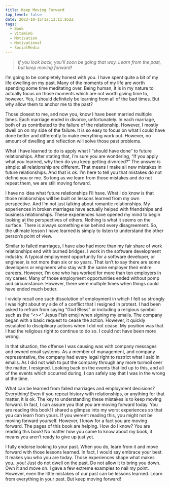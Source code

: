 ```yaml
---
title: Keep Moving Forward
top_level: false
date: 2022-10-15T12:13:11.852Z
tags:
  - Book
  - VitaminG
  - Motivation
  - Motivational
  - SocialMedia
---
```

> *If you look back, you'll soon be going that way. Learn from the past, but keep moving forward!*

I’m going to be completely honest with you. I have spent quite a bit of my life dwelling on my past. Many of the moments of my life are worth spending some time meditating over. Being human, it is in my nature to actually focus on those moments which are not worth giving time to, however. Yes, I should definitely be learning from all of the bad times. But why allow them to anchor me to the past?

Those closest to me, and now you, know I have been married multiple times. Each marriage ended in divorce, unfortunately. In each marriage, both of us contributed to the failure of the relationship. However, I mostly dwell on on my side of the failure. It is so easy to focus on what I could have done better and differently to make everything work out. However, no amount of dwelling and reflection will solve those past problems.

What I have learned to do is apply what I “should have done” to future relationships. After stating that, I’m sure you are wondering, “If you apply what you learned, why then do you keep getting divorced?” The answer is simple: all relationship are different. That means I make all new mistakes in future relationships. And that is ok. I’m here to tell you that mistakes do not define you or me. So long as we learn from those mistakes and do not repeat them, we are still moving forward.

I have no idea what future relationships I’ll have. What I do know is that those relationships will be built on lessons learned from my own perspective. And I’m not just talking about romantic relationships. My experiences in broken marriages have actually helped with friendships and business relationships. These experiences have opened my mind to begin looking at the perspectives of others. Nothing is what it seems on the surface. There is always something else behind every disagreement. So, the ultimate lesson I have learned is simply to listen to understand the other person’s point of view.

Similar to failed marriages, I have also had more than my fair share of work relationships end with burned bridges. I work in the software development industry. A typical employment opportunity for a software developer, or engineer, is not more than six or so years. That isn’t to say there are some developers or engineers who stay with the same employer their entire careers. However, I’m one who has worked for more than ten employers in my career. Many of those employment opportunities ended without pomp and circumstance. However, there were multiple times when things could have ended much better.

I vividly recall one such dissolution of employment in which I felt so strongly I was right about my side of a conflict that I resigned in protest. I had been asked to refrain from saying “God Bless” or including a religious symbol such as the “<><“ Jesus Fish emoji when signing my emails. The company began with a basic request to cease the action. However, it quickly escalated to disciplinary actions when I did not cease. My position was that I had the religious right to continue to do so. I could not have been more wrong.

In that situation, the offense I was causing was with company messages and owned email systems. As a member of management, and company representative, the company had every legal right to restrict what I said in emails. As I did not wish to put the company through any more turmoil over the matter, I resigned. Looking back on the events that led up to this, and all of the events which occurred during, I can safely say that I was in the wrong at the time.

What can be learned from failed marriages and employment decisions? Everything! Even if you repeat history with relationships, or anything for that matter, it is ok. The key to understanding these mistakes is to keep moving forward. In fact, I can assure you that you are moving forward today. You are reading this book! I shared a glimpse into my worst experiences so that you can learn from yours. If you weren’t reading this, you might not be moving forward yourself. However, I know for a fact you are moving forward. The pages of this book are helping. How do I know? You are reading this book! No matter how you came to know about my book, it means you aren’t ready to give up just yet.

I fully endorse looking to your past. When you do, learn from it and move forward with those lessons learned. In fact, I would say embrace your best. It makes you who you are today. Those experiences shape what makes you…you! Just do not dwell on the past. Do not allow it to bring you down. Own it and move on. I gave a few extreme examples to nail my point. However, even the little mistakes of our past can be lessons learned. Learn from everything in your past. But keep moving forward!